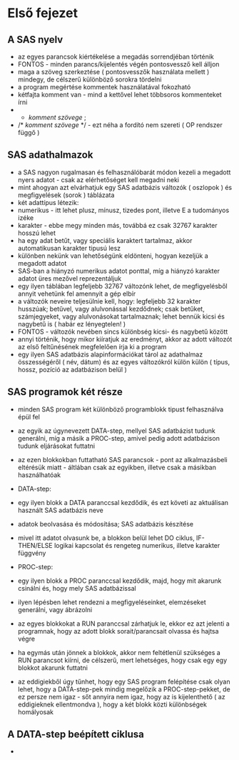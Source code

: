 # Első fejezet

## A SAS nyelv
 * az egyes parancsok kiértékelése a megadás sorrendjéban történik
 * FONTOS - minden parancs/kijelentés végén pontosvessző kell álljon
 * maga a szöveg szerkeztése ( pontosvesszők használata mellett ) mindegy, de célszerű különböző sorokra tördelni
 * a program megértése kommentek használatával fokozható
 * kétfajta komment van - mind a kettővel lehet többsoros kommenteket írni
  * * _komment szövege_ ;
  * /* _komment szövege_ */ - ezt néha a fordító nem szereti ( OP rendszer függő )
 
## SAS adathalmazok
 * a SAS nagyon rugalmasan és felhasználóbarát módon kezeli a megadott nyers adatot - csak az elérhetőséget kell megadni neki
 * mint ahogyan azt elvárhatjuk egy SAS adatbázis változók ( oszlopok ) és megfigyelések (sorok ) táblázata
 * két adattípus létezik:
  * numerikus - itt lehet plusz, mínusz, tizedes pont, illetve E a tudományos izéke
  * karakter - ebbe megy minden más, továbbá ez csak 32767 karakter hosszú lehet
 * ha egy adat betűt, vagy speciális karaktert tartalmaz, akkor automatikusan karakter tipusú lesz
 * különben nekünk van lehetőségünk eldönteni, hogyan kezeljük a megadott adatot
 * SAS-ban a hiányzó numerikus adatot ponttal, míg a hiányzó karakter adatot üres mezővel reprezentáljuk
 * egy ilyen táblában legfeljebb 32767 változónk lehet, de megfigyelésből annyit vehetünk fel amennyit a gép elbír
 * a változók neveire teljesülnie kell, hogy: legfeljebb 32 karakter husszúak; betűvel, vagy alulvonással kezdődnek; csak betűket, számjegyeket, vagy alulvonásokat tartalmaznak; lehet bennük kicsi és nagybetű is ( habár ez lényegtelen! )
 * FONTOS - változók nevében sincs különbség kicsi- és nagybetű között
 * annyi történik, hogy mikor kiíratjuk az eredményt, akkor az adott változót az első feltűnésének megfelelően írja ki a program
 * egy ilyen SAS adatbázis alapinformációkat tárol az adathalmaz összességéről ( név, dátum) és az egyes változókról külön külön ( típus, hossz, pozíció az adatbázison belül )
 
## SAS programok két része
 * minden SAS program két különböző programblokk tipust felhasználva épül fel
 * az egyik az úgynevezett DATA-step, mellyel SAS adatbázist tudunk generálni, míg a másik a PROC-step, amivel pedig adott adatbázison tudunk eljárásokat futtatni
 * az ezen blokkokban futtatható SAS parancsok - pont az alkalmazásbeli eltérésük miatt - áltlában csak az egyikben, illetve csak a másikban használhatóak
 * DATA-step:
  * egy ilyen blokk a DATA paranccsal kezdődik, és ezt követi az aktuálisan használt SAS adatbázis neve
  * adatok beolvasása és módosítása; SAS adatbázis készítése
  * mivel itt adatot olvasunk be, a blokkon belül lehet DO ciklus, IF-THEN/ELSE logikai kapcsolat és rengeteg numerikus, illetve karakter függvény
 * PROC-step:
  * egy ilyen blokk a PROC paranccsal kezdődik, majd, hogy mit akarunk csinálni és, hogy mely SAS adatbázissal
  * ilyen lépésben lehet rendezni a megfigyeléseinket, elemzéseket generálni, vagy ábrázolni

 * az egyes blokkokat a RUN paranccsal zárhatjuk le, ekkor ez azt jelenti a programnak, hogy az adott blokk sorait/parancsait olvassa és hajtsa végre
 * ha egymás után jönnek a blokkok, akkor nem feltétlenül szükséges a RUN parancsot kiírni, de célszerű, mert lehetséges, hogy csak egy egy blokkot akarunk futtatni
 * az eddigiekből úgy tűnhet, hogy egy SAS program felépítése csak olyan lehet, hogy a DATA-step-pek mindig megelőzik a PROC-step-pekket, de ez persze nem igaz - sőt annyira nem igaz, hogy az is kijelenthető ( az eddigieknek ellentmondva ), hogy a két blokk közti különbségek homályosak

## A DATA-step beépített ciklusa
 * 
